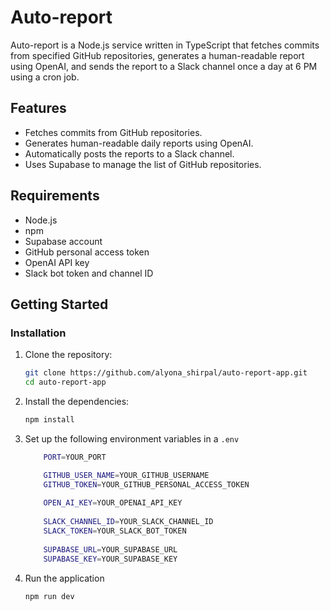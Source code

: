 # Auto-report

Auto-report is a Node.js service written in TypeScript that fetches commits from specified GitHub repositories, generates a human-readable report using OpenAI, and sends the report to a Slack channel once a day at 6 PM using a cron job.

## Features

- Fetches commits from GitHub repositories.
- Generates human-readable daily reports using OpenAI.
- Automatically posts the reports to a Slack channel.
- Uses Supabase to manage the list of GitHub repositories.

## Requirements

- Node.js
- npm
- Supabase account
- GitHub personal access token
- OpenAI API key
- Slack bot token and channel ID

## Getting Started

### Installation

1. Clone the repository:
   ```bash
   git clone https://github.com/alyona_shirpal/auto-report-app.git
   cd auto-report-app 
   
2. Install the dependencies:

   ```bash
   npm install
   
3.  Set up the following environment variables in a `.env`
    ```bash
        PORT=YOUR_PORT

        GITHUB_USER_NAME=YOUR_GITHUB_USERNAME
        GITHUB_TOKEN=YOUR_GITHUB_PERSONAL_ACCESS_TOKEN
        
        OPEN_AI_KEY=YOUR_OPENAI_API_KEY
        
        SLACK_CHANNEL_ID=YOUR_SLACK_CHANNEL_ID
        SLACK_TOKEN=YOUR_SLACK_BOT_TOKEN
        
        SUPABASE_URL=YOUR_SUPABASE_URL
        SUPABASE_KEY=YOUR_SUPABASE_KEY

   4. Run the application
       ```bash
       npm run dev
